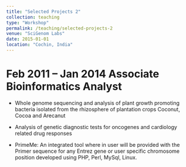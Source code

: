 ```yaml
---
title: "Selected Projects 2"
collection: teaching
type: "Workshop"
permalink: /teaching/selected-projects-2
venue: "SciGenom Labs"
date: 2015-01-01
location: "Cochin, India"
---
```


Feb 2011 – Jan 2014 Associate Bioinformatics Analyst
=======================================================

* Whole genome sequencing and analysis of plant growth promoting bacteria isolated from the rhizosphere of plantation crops Coconut, Cocoa and Arecanut

* Analysis of genetic diagnostic tests for oncogenes and cardiology related drug responses

* PrimeMe: An integrated tool where in user will be provided with the Primer sequence for any Entrez gene or user specific chromosome position developed using PHP, Perl, MySql, Linux.
